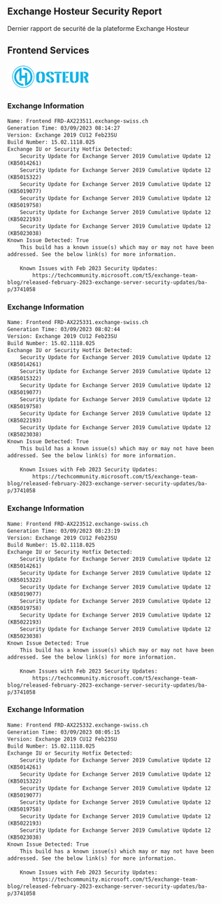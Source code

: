 ## Exchange Hosteur Security Report
Dernier rapport de securité de la plateforme Exchange Hosteur

## Frontend Services
![logo](img/logo-hosteur_2021.png)

### Exchange Information
	Name: Frontend FRD-AX223511.exchange-swiss.ch
	Generation Time: 03/09/2023 08:14:27
	Version: Exchange 2019 CU12 Feb23SU
	Build Number: 15.02.1118.025
	Exchange IU or Security Hotfix Detected: 
		Security Update for Exchange Server 2019 Cumulative Update 12 (KB5014261)
		Security Update for Exchange Server 2019 Cumulative Update 12 (KB5015322)
		Security Update for Exchange Server 2019 Cumulative Update 12 (KB5019077)
		Security Update for Exchange Server 2019 Cumulative Update 12 (KB5019758)
		Security Update for Exchange Server 2019 Cumulative Update 12 (KB5022193)
		Security Update for Exchange Server 2019 Cumulative Update 12 (KB5023038)
	Known Issue Detected: True
		This build has a known issue(s) which may or may not have been addressed. See the below link(s) for more information.

		Known Issues with Feb 2023 Security Updates:
			https://techcommunity.microsoft.com/t5/exchange-team-blog/released-february-2023-exchange-server-security-updates/ba-p/3741058
### Exchange Information
	Name: Frontend FRD-AX225331.exchange-swiss.ch
	Generation Time: 03/09/2023 08:02:44
	Version: Exchange 2019 CU12 Feb23SU
	Build Number: 15.02.1118.025
	Exchange IU or Security Hotfix Detected: 
		Security Update for Exchange Server 2019 Cumulative Update 12 (KB5014261)
		Security Update for Exchange Server 2019 Cumulative Update 12 (KB5015322)
		Security Update for Exchange Server 2019 Cumulative Update 12 (KB5019077)
		Security Update for Exchange Server 2019 Cumulative Update 12 (KB5019758)
		Security Update for Exchange Server 2019 Cumulative Update 12 (KB5022193)
		Security Update for Exchange Server 2019 Cumulative Update 12 (KB5023038)
	Known Issue Detected: True
		This build has a known issue(s) which may or may not have been addressed. See the below link(s) for more information.

		Known Issues with Feb 2023 Security Updates:
			https://techcommunity.microsoft.com/t5/exchange-team-blog/released-february-2023-exchange-server-security-updates/ba-p/3741058
### Exchange Information
	Name: Frontend FRD-AX223512.exchange-swiss.ch
	Generation Time: 03/09/2023 08:23:19
	Version: Exchange 2019 CU12 Feb23SU
	Build Number: 15.02.1118.025
	Exchange IU or Security Hotfix Detected: 
		Security Update for Exchange Server 2019 Cumulative Update 12 (KB5014261)
		Security Update for Exchange Server 2019 Cumulative Update 12 (KB5015322)
		Security Update for Exchange Server 2019 Cumulative Update 12 (KB5019077)
		Security Update for Exchange Server 2019 Cumulative Update 12 (KB5019758)
		Security Update for Exchange Server 2019 Cumulative Update 12 (KB5022193)
		Security Update for Exchange Server 2019 Cumulative Update 12 (KB5023038)
	Known Issue Detected: True
		This build has a known issue(s) which may or may not have been addressed. See the below link(s) for more information.

		Known Issues with Feb 2023 Security Updates:
			https://techcommunity.microsoft.com/t5/exchange-team-blog/released-february-2023-exchange-server-security-updates/ba-p/3741058
### Exchange Information
	Name: Frontend FRD-AX225332.exchange-swiss.ch
	Generation Time: 03/09/2023 08:05:15
	Version: Exchange 2019 CU12 Feb23SU
	Build Number: 15.02.1118.025
	Exchange IU or Security Hotfix Detected: 
		Security Update for Exchange Server 2019 Cumulative Update 12 (KB5014261)
		Security Update for Exchange Server 2019 Cumulative Update 12 (KB5015322)
		Security Update for Exchange Server 2019 Cumulative Update 12 (KB5019077)
		Security Update for Exchange Server 2019 Cumulative Update 12 (KB5019758)
		Security Update for Exchange Server 2019 Cumulative Update 12 (KB5022193)
		Security Update for Exchange Server 2019 Cumulative Update 12 (KB5023038)
	Known Issue Detected: True
		This build has a known issue(s) which may or may not have been addressed. See the below link(s) for more information.

		Known Issues with Feb 2023 Security Updates:
			https://techcommunity.microsoft.com/t5/exchange-team-blog/released-february-2023-exchange-server-security-updates/ba-p/3741058
